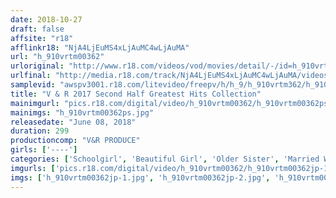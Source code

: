 ```yaml
---
date: 2018-10-27
draft: false
affsite: "r18"
afflinkr18: "NjA4LjEuMS4xLjAuMC4wLjAuMA"
url: "h_910vrtm00362"
urloriginal: "http://www.r18.com/videos/vod/movies/detail/-/id=h_910vrtm00362"
urlfinal: "http://media.r18.com/track/NjA4LjEuMS4xLjAuMC4wLjAuMA/videos/vod/movies/detail/-/id=h_910vrtm00362"
samplevid: "awspv3001.r18.com/litevideo/freepv/h/h_9/h_910vrtm362/h_910vrtm362_dmb_w.mp4"
title: "V & R 2017 Second Half Greatest Hits Collection"
mainimgurl: "pics.r18.com/digital/video/h_910vrtm00362/h_910vrtm00362ps.jpg"
mainimgs: "h_910vrtm00362ps.jpg"
releasedate: "June 08, 2018"
duration: 299
productioncomp: "V&R PRODUCE"
girls: ['----']
categories: ['Schoolgirl', 'Beautiful Girl', 'Older Sister', 'Married Woman', 'Big Tits', 'Big Asses', 'Relatives', 'Variety', 'Creampie', 'Compilation']
imgurls: ['pics.r18.com/digital/video/h_910vrtm00362/h_910vrtm00362jp-1.jpg', 'pics.r18.com/digital/video/h_910vrtm00362/h_910vrtm00362jp-2.jpg', 'pics.r18.com/digital/video/h_910vrtm00362/h_910vrtm00362jp-3.jpg', 'pics.r18.com/digital/video/h_910vrtm00362/h_910vrtm00362jp-4.jpg', 'pics.r18.com/digital/video/h_910vrtm00362/h_910vrtm00362jp-5.jpg', 'pics.r18.com/digital/video/h_910vrtm00362/h_910vrtm00362jp-6.jpg', 'pics.r18.com/digital/video/h_910vrtm00362/h_910vrtm00362jp-7.jpg', 'pics.r18.com/digital/video/h_910vrtm00362/h_910vrtm00362jp-8.jpg', 'pics.r18.com/digital/video/h_910vrtm00362/h_910vrtm00362jp-9.jpg', 'pics.r18.com/digital/video/h_910vrtm00362/h_910vrtm00362jp-10.jpg', 'pics.r18.com/digital/video/h_910vrtm00362/h_910vrtm00362jp-11.jpg', 'pics.r18.com/digital/video/h_910vrtm00362/h_910vrtm00362jp-12.jpg', 'pics.r18.com/digital/video/h_910vrtm00362/h_910vrtm00362jp-13.jpg', 'pics.r18.com/digital/video/h_910vrtm00362/h_910vrtm00362jp-14.jpg', 'pics.r18.com/digital/video/h_910vrtm00362/h_910vrtm00362jp-15.jpg', 'pics.r18.com/digital/video/h_910vrtm00362/h_910vrtm00362jp-16.jpg', 'pics.r18.com/digital/video/h_910vrtm00362/h_910vrtm00362jp-17.jpg', 'pics.r18.com/digital/video/h_910vrtm00362/h_910vrtm00362jp-18.jpg', 'pics.r18.com/digital/video/h_910vrtm00362/h_910vrtm00362jp-19.jpg', 'pics.r18.com/digital/video/h_910vrtm00362/h_910vrtm00362jp-20.jpg']
imgs: ['h_910vrtm00362jp-1.jpg', 'h_910vrtm00362jp-2.jpg', 'h_910vrtm00362jp-3.jpg', 'h_910vrtm00362jp-4.jpg', 'h_910vrtm00362jp-5.jpg', 'h_910vrtm00362jp-6.jpg', 'h_910vrtm00362jp-7.jpg', 'h_910vrtm00362jp-8.jpg', 'h_910vrtm00362jp-9.jpg', 'h_910vrtm00362jp-10.jpg', 'h_910vrtm00362jp-11.jpg', 'h_910vrtm00362jp-12.jpg', 'h_910vrtm00362jp-13.jpg', 'h_910vrtm00362jp-14.jpg', 'h_910vrtm00362jp-15.jpg', 'h_910vrtm00362jp-16.jpg', 'h_910vrtm00362jp-17.jpg', 'h_910vrtm00362jp-18.jpg', 'h_910vrtm00362jp-19.jpg', 'h_910vrtm00362jp-20.jpg']
---
```

